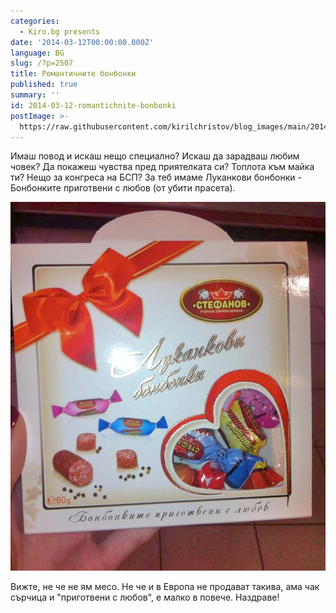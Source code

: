 ```yaml
---
categories:
  - Kiro.bg presents
date: '2014-03-12T00:00:00.000Z'
language: BG
slug: /?p=2507
title: Романтичните бонбонки
published: true
summary: ''
id: 2014-03-12-romantichnite-bonbonki
postImage: >-
  https://raw.githubusercontent.com/kirilchristov/blog_images/main/2014/03/lukankovi-bonbonki.jpg
---
```


Имаш повод и искаш нещо специално? Искаш да зарадваш любим човек? Да покажеш чувства пред приятелката си? Топлота към майка ти? Нещо за конгреса на БСП? За теб имаме Луканкови бонбонки - Бонбонките приготвени с любов (от убити прасета). 

![lukankovi bonbonki](https://raw.githubusercontent.com/kirilchristov/blog_images/main/2014/03/lukankovi-bonbonki.jpg)

 Вижте, не че не ям месо. Не че и в Европа не продават такива, ама чак сърчица и "приготвени с любов", е малко в повече. Наздраве!
